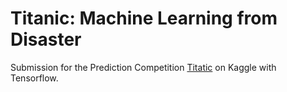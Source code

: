 # Titanic: Machine Learning from Disaster

Submission for the Prediction Competition [Titatic](https://www.kaggle.com/c/titanic) on Kaggle with Tensorflow.